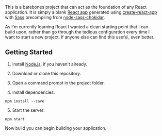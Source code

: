 This is a barebones project that can act as the foundation of any React application. It is simply a blank [React app](https://facebook.github.io/react/) generated using [create-react-app](https://github.com/facebookincubator/create-react-app) with [Sass](http://sass-lang.com) precompiling from [node-sass-chokidar](https://github.com/michaelwayman/node-sass-chokidar).

As I'm currently learning React I wanted a clean starting point that I can build upon, rather than go through the tedious configuration every time I want to start a new project. If anyone else can find this useful, even better.

## Getting Started

1. Install <a title="Node.js" href="https://nodejs.org/en/">Node.js</a>, if you haven't already.

2. Download or clone this repository.

3. Open a command prompt in the project folder.

4. Install dependencies:
```shell
npm install --save
```
5. Start the server:
```shell
npm start
```
Now build you can begin building your application.
